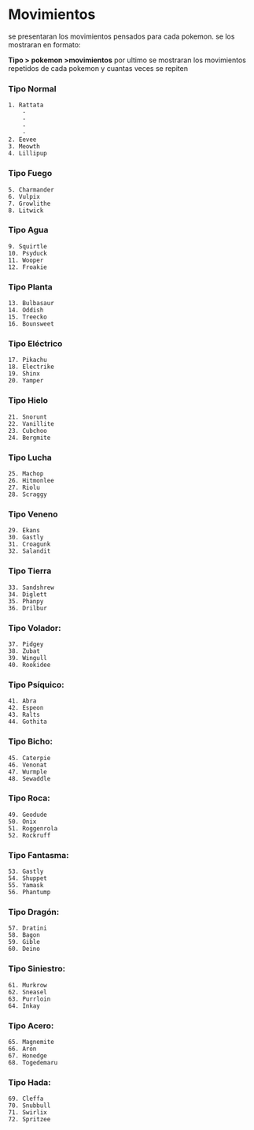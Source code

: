 # Movimientos
se presentaran los movimientos pensados para cada pokemon.
se los mostraran en formato:

**Tipo > pokemon >movimientos**
por ultimo se mostraran los movimientos repetidos de cada pokemon y cuantas veces se repiten


### Tipo Normal
    1. Rattata
        -
        -
        -
        -
    2. Eevee
    3. Meowth
    4. Lillipup

### Tipo Fuego
    5. Charmander
    6. Vulpix
    7. Growlithe
    8. Litwick

### Tipo Agua
    9. Squirtle
    10. Psyduck
    11. Wooper
    12. Froakie

### Tipo Planta
    13. Bulbasaur
    14. Oddish
    15. Treecko
    16. Bounsweet

### Tipo Eléctrico
    17. Pikachu
    18. Electrike
    19. Shinx
    20. Yamper

### Tipo Hielo
    21. Snorunt
    22. Vanillite
    23. Cubchoo
    24. Bergmite

### Tipo Lucha
    25. Machop
    26. Hitmonlee
    27. Riolu
    28. Scraggy

### Tipo Veneno
    29. Ekans
    30. Gastly
    31. Croagunk
    32. Salandit

### Tipo Tierra
    33. Sandshrew
    34. Diglett
    35. Phanpy
    36. Drilbur

### Tipo Volador:
    37. Pidgey
    38. Zubat
    39. Wingull
    40. Rookidee

### Tipo Psíquico:
    41. Abra
    42. Espeon
    43. Ralts
    44. Gothita

### Tipo Bicho:
    45. Caterpie
    46. Venonat
    47. Wurmple
    48. Sewaddle

### Tipo Roca:
    49. Geodude
    50. Onix
    51. Roggenrola
    52. Rockruff

### Tipo Fantasma:
    53. Gastly
    54. Shuppet
    55. Yamask
    56. Phantump

### Tipo Dragón:
    57. Dratini
    58. Bagon
    59. Gible
    60. Deino

### Tipo Siniestro:
    61. Murkrow
    62. Sneasel
    63. Purrloin
    64. Inkay

### Tipo Acero:
    65. Magnemite
    66. Aron
    67. Honedge
    68. Togedemaru

### Tipo Hada:
    69. Cleffa
    70. Snubbull
    71. Swirlix
    72. Spritzee


